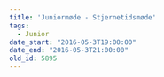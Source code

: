```yaml
---
title: 'Juniormøde - Stjernetidsmøde'
tags:
  - Junior
date_start: "2016-05-3T19:00:00"
date_end: "2016-05-3T21:00:00"
old_id: 5895
---
```

